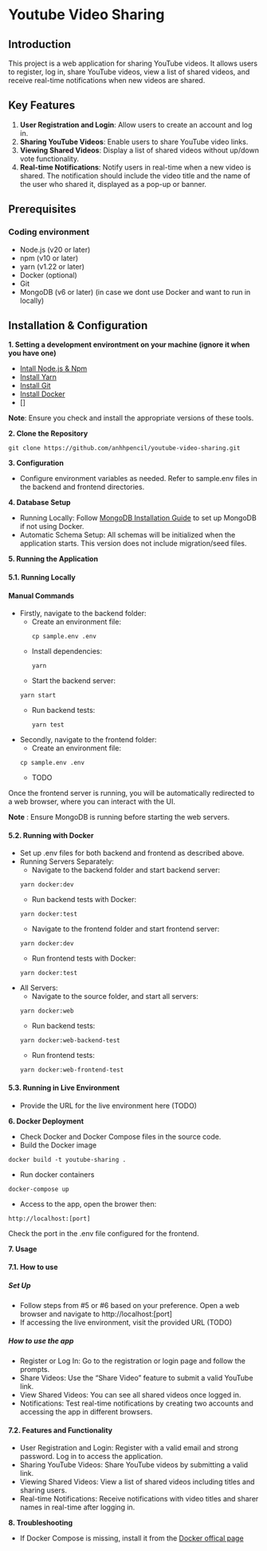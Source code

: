 # Youtube Video Sharing

## Introduction
This project is a web application for sharing YouTube videos. It allows users to register, log in, share YouTube videos, view a list of shared videos, and receive real-time notifications when new videos are shared.

## Key Features
1. **User Registration and Login**: Allow users to create an account and log in.
2. **Sharing YouTube Videos**: Enable users to share YouTube video links.
3. **Viewing Shared Videos**: Display a list of shared videos without up/down vote functionality.
4. **Real-time Notifications**: Notify users in real-time when a new video is shared. The notification should include the video title and the name of the user who shared it, displayed as a pop-up or banner.

## Prerequisites

### Coding environment
- Node.js (v20 or later)
- npm (v10 or later)
- yarn (v1.22 or later)
- Docker (optional)
- Git
- MongoDB (v6 or later) (in case we dont use Docker and want to run in locally)


## Installation & Configuration

**1. Setting a development environtment on your machine (ignore it when you have one)**
- [Intall Node.js & Npm](https://nodejs.org/en/download/package-manager)
- [Install Yarn](https://classic.yarnpkg.com/lang/en/docs/install)
- [Install Git](https://git-scm.com/downloads)
- [Install Docker](https://docs.docker.com/compose/install/)
- []

**Note**: Ensure you check and install the appropriate versions of these tools.

**2. Clone the Repository**
```
git clone https://github.com/anhhpencil/youtube-video-sharing.git
```
**3. Configuration**

- Configure environment variables as needed. Refer to sample.env files in the backend and frontend directories.

**4. Database Setup**
- Running Locally: Follow [MongoDB Installation Guide](https://www.mongodb.com/docs/manual/installation/) to set up MongoDB if not using Docker.
- Automatic Schema Setup: All schemas will be initialized when the application starts. This version does not include migration/seed files.

**5. Running the Application**

#### 5.1. Running Locally
#### Manual Commands

- Firstly, navigate to the backend folder:
  - Create an environment file:
    ```
    cp sample.env .env
    ```
  - Install dependencies:
    ```
    yarn 
    ```
   - Start the backend server:
    ```
    yarn start
    ```
  - Run backend tests:
    ```
    yarn test
    ```
- Secondly, navigate to the frontend folder:
    - Create an environment file:
    ```
    cp sample.env .env
    ```
   - TODO
    
Once the frontend server is running, you will be automatically redirected to a web browser, where you can interact with the UI.

**Note** : Ensure MongoDB is running before starting the web servers.

#### 5.2. Running with Docker
- Set up .env files for both backend and frontend as described above.
- Running Servers Separately:
    - Navigate to the backend folder and start backend server:
    ```
    yarn docker:dev
    ```
    - Run backend tests with Docker:
    ```
    yarn docker:test
    ```
    - Navigate to the frontend folder and start frontend server:
    ```
    yarn docker:dev
    ```
    - Run frontend tests with Docker:
    ```
    yarn docker:test
    ```
- All Servers:
    - Navigate to the source folder, and start all servers:
    ```
    yarn docker:web
    ```
    - Run backend tests:
    ```
    yarn docker:web-backend-test
    ```
    - Run frontend tests:
    ```
    yarn docker:web-frontend-test
    ```

#### 5.3. Running in Live Environment
- Provide the URL for the live environment here (TODO)

**6. Docker Deployment**
- Check Docker and Docker Compose files in the source code.
- Build the Docker image
```
docker build -t youtube-sharing .
```
- Run docker containers
```
docker-compose up
```
- Access to the app, open the brower then:
```
http://localhost:[port]
```
Check the port in the .env file configured for the frontend.

**7. Usage**

#### 7.1. How to use
##### Set Up
  - Follow steps from #5 or #6 based on your preference. Open a web browser and navigate to http://localhost:[port]
  - If accessing the live environment, visit the provided URL (TODO)

##### How to use the app
   - Register or Log In: Go to the registration or login page and follow the prompts.
   - Share Videos: Use the “Share Video” feature to submit a valid YouTube link.
   - View Shared Videos: You can see all shared videos once logged in.
   - Notifications: Test real-time notifications by creating two accounts and accessing the app in different browsers.

#### 7.2. Features and Functionality
   - User Registration and Login: Register with a valid email and strong password. Log in to access the application.
   - Sharing YouTube Videos: Share YouTube videos by submitting a valid link.
   - Viewing Shared Videos: View a list of shared videos including titles and sharing users.
   - Real-time Notifications: Receive notifications with video titles and sharer names in real-time after logging in.

**8. Troubleshooting**
- If Docker Compose is missing, install it from the [Docker offical page](https://docs.docker.com/compose/install/)